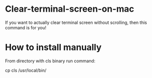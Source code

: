 # Clear-terminal-screen-on-mac
If you want to actually clear terminal screen without scrolling, then this command is for you!

# How to install manually
From directory with cls binary run command:

cp cls /usr/local/bin/

